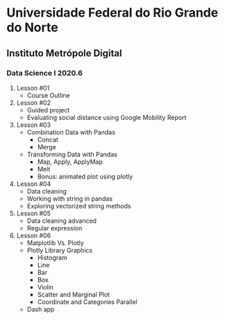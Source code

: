 # Universidade Federal do Rio Grande do Norte
## Instituto Metrópole Digital
### Data Science I 2020.6

1. Lesson #01
	- Course Outline
2. Lesson #02
	- Guided project
	- Evaluating social distance using Google Mobility Report
3. Lesson #03
	- Combination Data with Pandas
		- Concat
		- Merge
	- Transforming Data with Pandas
		- Map, Apply, ApplyMap
		- Melt
		- Bonus: animated plot using plotly
4. Lesson #04
	- Data cleaning
	- Working with string in pandas
	- Exploring vectorized string methods
5. Lesson #05
	- Data cleaning advanced
	- Regular expression
6. Lesson #06
	- Matplotlib Vs. Plotly
	- Plotly Library Graphics
		- Histogram
		- Line
		- Bar
		- Box
		- Violin
		- Scatter and Marginal Plot
		- Coordinate and Categories Parallel
	- Dash app

